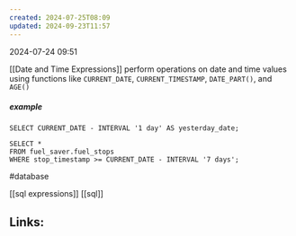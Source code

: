 ```yaml
---
created: 2024-07-25T08:09
updated: 2024-09-23T11:57
---
```

2024-07-24 09:51


[[Date and Time Expressions]] perform operations on date and time values using functions like `CURRENT_DATE`, `CURRENT_TIMESTAMP`, `DATE_PART()`, and `AGE()` 

##### example
```
SELECT CURRENT_DATE - INTERVAL '1 day' AS yesterday_date;
```

```
SELECT *
FROM fuel_saver.fuel_stops
WHERE stop_timestamp >= CURRENT_DATE - INTERVAL '7 days';

```

#database 

 [[sql expressions]] [[sql]]
## Links:



